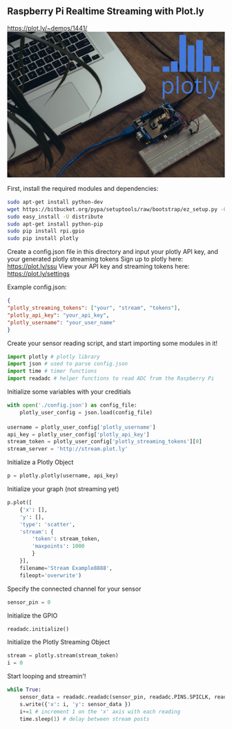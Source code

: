 ## Raspberry Pi Realtime Streaming with Plot.ly
https://plot.ly/~demos/1441/
[![Plotly-imp](readme_images/pi.jpg)](https://electricimp.com)

First, install the required modules and dependencies:
```bash
sudo apt-get install python-dev
wget https://bitbucket.org/pypa/setuptools/raw/bootstrap/ez_setup.py -O - | sudo python
sudo easy_install -U distribute
sudo apt-get install python-pip
sudo pip install rpi.gpio
sudo pip install plotly
```

Create a config.json file in this directory and input your
plotly API key, and your generated plotly streaming tokens
Sign up to plotly here: https://plot.ly/ssu
View your API key and streaming tokens here: https://plot.ly/settings

Example config.json:
```json
{
"plotly_streaming_tokens": ["your", "stream", "tokens"],
"plotly_api_key": "your_api_key",
"plotly_username": "your_user_name"
}
```

Create your sensor reading script, and start importing some modules in it!
```python
import plotly # plotly library
import json # used to parse config.json
import time # timer functions
import readadc # helper functions to read ADC from the Raspberry Pi
```

Initialize some variables with your creditials
```python
with open('./config.json') as config_file:
    plotly_user_config = json.load(config_file)

username = plotly_user_config['plotly_username']
api_key = plotly_user_config['plotly_api_key']
stream_token = plotly_user_config['plotly_streaming_tokens'][0]
stream_server = 'http://stream.plot.ly'
```

Initialize a Plotly Object
```python
p = plotly.plotly(username, api_key)
```


Initialize your graph (not streaming yet)
```python
p.plot([
	{'x': [],
	'y': [],
	'type': 'scatter',
	'stream': {
		'token': stream_token,
		'maxpoints': 1000
		}
	}],
	filename='Stream Example8888',
	fileopt='overwrite')
```

Specify the connected channel for your sensor
```python
sensor_pin = 0
```

Initialize the GPIO
```python
readadc.initialize()
```

Initialize the Plotly Streaming Object
```python
stream = plotly.stream(stream_token)
i = 0
```

Start looping and streamin'!
```python
while True:
	sensor_data = readadc.readadc(sensor_pin, readadc.PINS.SPICLK, readadc.PINS.SPIMOSI, readadc.PINS.SPIMISO, readadc.PINS.SPICS)
	s.write({'x': i, 'y': sensor_data })
	i+=1 # increment 1 on the 'x' axis with each reading
	time.sleep(1) # delay between stream posts
```
